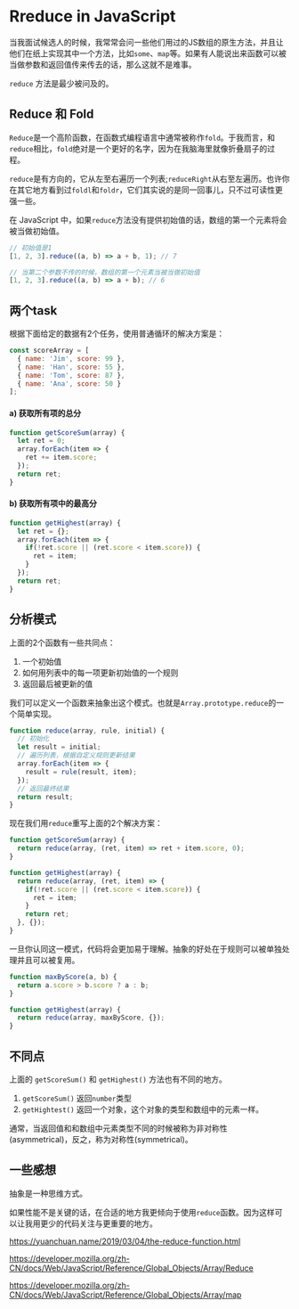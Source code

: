 # Rreduce in JavaScript

当我面试候选人的时候，我常常会问一些他们用过的JS数组的原生方法，并且让他们在纸上实现其中一个方法，比如`some`、`map`等。如果有人能说出来函数可以被当做参数和返回值传来传去的话，那么这就不是难事。

`reduce` 方法是最少被问及的。

## Reduce 和 Fold

`Reduce`是一个高阶函数，在函数式编程语言中通常被称作`fold`。于我而言，和`reduce`相比，`fold`绝对是一个更好的名字，因为在我脑海里就像折叠扇子的过程。

`reduce`是有方向的，它从左至右遍历一个列表;`reduceRight`从右至左遍历。也许你在其它地方看到过`foldl`和`foldr`，它们其实说的是同一回事儿，只不过可读性更强一些。

在 JavaScript 中，如果`reduce`方法没有提供初始值的话，数组的第一个元素将会被当做初始值。

```js
// 初始值是1
[1, 2, 3].reduce((a, b) => a + b, 1); // 7

// 当第二个参数不传的时候，数组的第一个元素当被当做初始值
[1, 2, 3].reduce((a, b) => a + b); // 6
```

## 两个task

根据下面给定的数据有2个任务，使用普通循环的解决方案是：

```js
const scoreArray = [
  { name: 'Jim', score: 99 },
  { name: 'Han', score: 55 },
  { name: 'Tom', score: 87 },
  { name: 'Ana', score: 50 }
];
```

#### a) 获取所有项的总分

```js
function getScoreSum(array) {
  let ret = 0;
  array.forEach(item => {
    ret += item.score;
  });
  return ret;
}
```

#### b) 获取所有项中的最高分

```js
function getHighest(array) {
  let ret = {};
  array.forEach(item => {
    if(!ret.score || (ret.score < item.score)) {
      ret = item;
    }
  });
  return ret;
}
```

## 分析模式

上面的2个函数有一些共同点：

1. 一个初始值
2. 如何用列表中的每一项更新初始值的一个规则
3. 返回最后被更新的值

我们可以定义一个函数来抽象出这个模式。也就是`Array.prototype.reduce`的一个简单实现。

```js
function reduce(array, rule, initial) {
  // 初始化
  let result = initial;
  // 遍历列表，根据自定义规则更新结果
  array.forEach(item => {
    result = rule(result, item);
  });
  // 返回最终结果
  return result;
}
```

现在我们用`reduce`重写上面的2个解决方案：

```js
function getScoreSum(array) {
  return reduce(array, (ret, item) => ret + item.score, 0);
}

function getHighest(array) {
  return reduce(array, (ret, item) => {
    if(!ret.score || (ret.score < item.score)) {
      ret = item;
    }
    return ret;
  }, {});
}
```

一旦你认同这一模式，代码将会更加易于理解。抽象的好处在于规则可以被单独处理并且可以被复用。

```js
function maxByScore(a, b) {
  return a.score > b.score ? a : b;
}

function getHighest(array) {
  return reduce(array, maxByScore, {});
}
```

## 不同点

上面的 `getScoreSum()` 和 `getHighest()` 方法也有不同的地方。

1. `getScoreSum()` 返回`number`类型
2. `getHightest()` 返回一个对象，这个对象的类型和数组中的元素一样。

通常，当返回值和和数组中元素类型不同的时候被称为非对称性(asymmetrical)，反之，称为对称性(symmetrical)。

## 一些感想

抽象是一种思维方式。

如果性能不是关键的话，在合适的地方我更倾向于使用`reduce`函数。因为这样可以让我用更少的代码关注与更重要的地方。





https://yuanchuan.name/2019/03/04/the-reduce-function.html

https://developer.mozilla.org/zh-CN/docs/Web/JavaScript/Reference/Global_Objects/Array/Reduce


https://developer.mozilla.org/zh-CN/docs/Web/JavaScript/Reference/Global_Objects/Array/map

